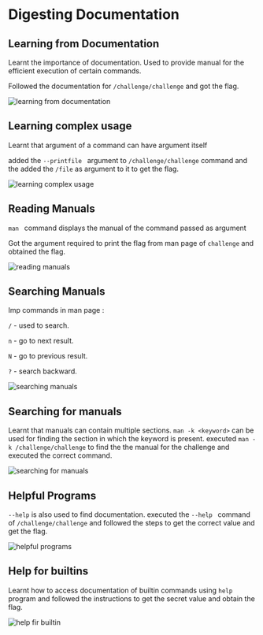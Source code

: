 # Digesting Documentation 
## Learning from Documentation 
Learnt the importance of documentation. Used to provide manual for the efficient execution of certain commands. 

Followed the documentation for `/challenge/challenge` and got the flag.

![learning from documentation](https://github.com/user-attachments/assets/87d4ccdd-deb6-4063-8802-750db379747a)


## Learning complex usage 
Learnt that argument of a command can have argument itself 

added the `--printfile ` argument to ``/challenge/challenge`` command and the added the `/file` as argument to it to get the flag.

![learning complex usage](https://github.com/user-attachments/assets/80b00500-9ad5-4b70-bfe3-f70830ea328a)


## Reading Manuals 
`man ` command  displays the manual of the command passed as argument  

Got the argument required to print the flag from man page of `challenge` and obtained the flag.

![reading manuals](https://github.com/user-attachments/assets/5945f7a0-856f-4e38-ab19-0bab5e4a7d11)


## Searching Manuals 
Imp commands in man page :

`/` - used to search. 

`n` - go to next result.

`N` - go to previous result.

`?` - search backward.

![searching manuals](https://github.com/user-attachments/assets/bef2a2f3-9da6-4a10-a616-7520b0dac5be)

## Searching for manuals

Learnt that manuals can contain multiple sections. ``man -k <keyword>`` can be used for finding the section in which the keyword is present.
executed ``man -k /challenge/challenge`` to find the the manual for the challenge and executed the correct command.

![searching for manuals](https://github.com/user-attachments/assets/a33ef930-f81c-448f-899a-998d3eb568e8)




## Helpful Programs
`--help` is  also used to find documentation.
executed the `--help ` command of `/challenge/challenge` and followed the steps to get the correct value and get the flag.

![helpful programs](https://github.com/user-attachments/assets/42c13a3e-b7e3-4bb3-987e-05fe6e06db27)



## Help for builtins 

Learnt how to access documentation of builtin commands using `help` program and followed the instructions to get the secret value and obtain the flag.

![help fir builtin](https://github.com/user-attachments/assets/53b4512f-d411-49c6-aca4-f344c395af66)

 








